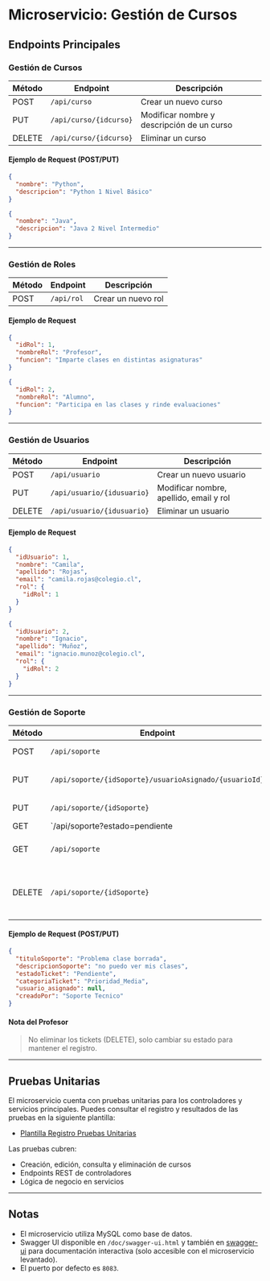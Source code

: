 # Microservicio: Gestión de Cursos

## Endpoints Principales

### Gestión de Cursos

| Método | Endpoint                                 | Descripción                                 |
|--------|------------------------------------------|---------------------------------------------|
| POST   | `/api/curso`                             | Crear un nuevo curso                        |
| PUT    | `/api/curso/{idcurso}`                   | Modificar nombre y descripción de un curso   |
| DELETE | `/api/curso/{idcurso}`                   | Eliminar un curso                           |

#### Ejemplo de Request (POST/PUT)
```json
{
  "nombre": "Python",
  "descripcion": "Python 1 Nivel Básico"
}

{
  "nombre": "Java",
  "descripcion": "Java 2 Nivel Intermedio"
}
```

---

### Gestión de Roles

| Método | Endpoint              | Descripción         |
|--------|-----------------------|---------------------|
| POST   | `/api/rol`            | Crear un nuevo rol  |

#### Ejemplo de Request
```json
{
  "idRol": 1,
  "nombreRol": "Profesor",
  "funcion": "Imparte clases en distintas asignaturas"
}

{
  "idRol": 2,
  "nombreRol": "Alumno",
  "funcion": "Participa en las clases y rinde evaluaciones"
}
```

---

### Gestión de Usuarios

| Método | Endpoint                                 | Descripción                                 |
|--------|------------------------------------------|---------------------------------------------|
| POST   | `/api/usuario`                           | Crear un nuevo usuario                      |
| PUT    | `/api/usuario/{idusuario}`               | Modificar nombre, apellido, email y rol     |
| DELETE | `/api/usuario/{idusuario}`               | Eliminar un usuario                         |

#### Ejemplo de Request
```json
{
  "idUsuario": 1,
  "nombre": "Camila",
  "apellido": "Rojas",
  "email": "camila.rojas@colegio.cl",
  "rol": {
    "idRol": 1
  }
}

{
  "idUsuario": 2,
  "nombre": "Ignacio",
  "apellido": "Muñoz",
  "email": "ignacio.munoz@colegio.cl",
  "rol": {
    "idRol": 2
  }
}
```

---

### Gestión de Soporte

| Método | Endpoint                                                        | Descripción                                 |
|--------|-----------------------------------------------------------------|---------------------------------------------|
| POST   | `/api/soporte`                                                  | Crear ticket de soporte                     |
| PUT    | `/api/soporte/{idSoporte}/usuarioAsignado/{usuarioId}`          | Asignar usuario a ticket                    |
| PUT    | `/api/soporte/{idSoporte}`                                      | Modificar ticket                            |
| GET    | `/api/soporte?estado=pendiente|abierto|cerrado`                 | Consultar tickets por estado                |
| GET    | `/api/soporte`                                                  | Consultar todos los tickets                 |
| DELETE | `/api/soporte/{idSoporte}`                                      | Eliminar ticket (cambiar estado, no borrar) |

#### Ejemplo de Request (POST/PUT)
```json
{
  "tituloSoporte": "Problema clase borrada",
  "descripcionSoporte": "no puedo ver mis clases",
  "estadoTicket": "Pendiente",
  "categoriaTicket": "Prioridad_Media",
  "usuario_asignado": null,
  "creadoPor": "Soporte Tecnico"
}
```

#### Nota del Profesor
> No eliminar los tickets (DELETE), solo cambiar su estado para mantener el registro.

---

## Pruebas Unitarias

El microservicio cuenta con pruebas unitarias para los controladores y servicios principales. Puedes consultar el registro y resultados de las pruebas en la siguiente plantilla:

- [Plantilla Registro Pruebas Unitarias](https://docs.google.com/spreadsheets/d/1uK9pYxZMLNKzUvrn0RiBoK9UOOQIiOXfXNgxnNymPJs/edit?usp=sharing)

Las pruebas cubren:
- Creación, edición, consulta y eliminación de cursos
- Endpoints REST de controladores
- Lógica de negocio en servicios

---

## Notas
- El microservicio utiliza MySQL como base de datos.
- Swagger UI disponible en `/doc/swagger-ui.html` y también en [swagger-ui](http://localhost:8083/doc/swagger-ui/index.html#/) para documentación interactiva (solo accesible con el microservicio levantado).
- El puerto por defecto es `8083`.